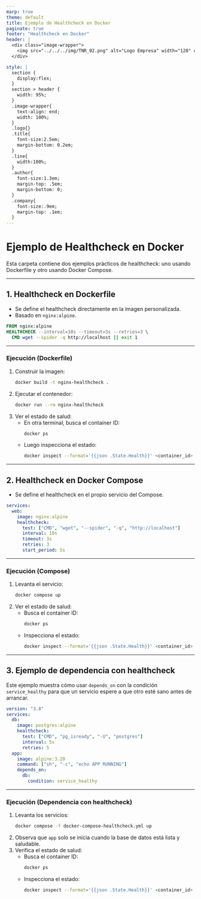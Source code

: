 ```yaml
---
marp: true
theme: default
title: Ejemplo de Healthcheck en Docker
paginate: true
footer: "Healthcheck en Docker"
header: |
  <div class="image-wrapper">
    <img src="../../../img/TNR_02.png" alt="Logo Empresa" width="120" class="logo" />
  </div>

style: |
  section {
    display:flex;
  }
  section > header {
    width: 95%;
  }
  .image-wrapper{
    text-align: end;
    width: 100%;
  }
  .logo{}
  .title{
    font-size:2.5em;
    margin-bottom: 0.2em;
  }
  .line{
    width:100%;
  }
  .author{
    font-size:1.3em;
    margin-top: .5em;
    margin-bottom: 0;
  }
  .company{
    font-size:.9em;
    margin-top: .1em;
  }
---
```


# Ejemplo de Healthcheck en Docker

Esta carpeta contiene dos ejemplos prácticos de healthcheck: uno usando Dockerfile y otro usando Docker Compose.

---

## 1. Healthcheck en Dockerfile

- Se define el healthcheck directamente en la imagen personalizada.
- Basado en `nginx:alpine`.

```dockerfile
FROM nginx:alpine
HEALTHCHECK --interval=10s --timeout=3s --retries=3 \
  CMD wget --spider -q http://localhost || exit 1
```

---

### Ejecución (Dockerfile)

1. Construir la imagen:
   ```bash
   docker build -t nginx-healthcheck .
   ```
2. Ejecutar el contenedor:
   ```bash
   docker run --rm nginx-healthcheck
   ```
3. Ver el estado de salud:
   - En otra terminal, busca el container ID:
     ```bash
     docker ps
     ```
   - Luego inspecciona el estado:
     ```bash
     docker inspect --format='{{json .State.Health}}' <container_id>
     ```

---

## 2. Healthcheck en Docker Compose

- Se define el healthcheck en el propio servicio del Compose.

```yaml
services:
  web:
    image: nginx:alpine
    healthcheck:
      test: ["CMD", "wget", "--spider", "-q", "http://localhost"]
      interval: 10s
      timeout: 3s
      retries: 3
      start_period: 5s
```

---

### Ejecución (Compose)

1. Levanta el servicio:
   ```bash
   docker compose up
   ```
2. Ver el estado de salud:
   - Busca el container ID:
     ```bash
     docker ps
     ```
   - Inspecciona el estado:
     ```bash
     docker inspect --format='{{json .State.Health}}' <container_id>
     ```

---

## 3. Ejemplo de dependencia con healthcheck

Este ejemplo muestra cómo usar `depends_on` con la condición `service_healthy` para que un servicio espere a que otro esté sano antes de arrancar.

```yaml
version: "3.8"
services:
  db:
    image: postgres:alpine
    healthcheck:
      test: ["CMD", "pg_isready", "-U", "postgres"]
      interval: 5s
      retries: 5
  app:
    image: alpine:3.20
    command: ["sh", "-c", "echo APP RUNNING"]
    depends_on:
      db:
        condition: service_healthy
```

---

### Ejecución (Dependencia con healthcheck)

1. Levanta los servicios:
   ```bash
   docker compose -f docker-compose-healthcheck.yml up
   ```
2. Observa que `app` solo se inicia cuando la base de datos está lista y saludable.
3. Verifica el estado de salud:
   - Busca el container ID:
     ```bash
     docker ps
     ```
   - Inspecciona el estado:
     ```bash
     docker inspect --format='{{json .State.Health}}' <container_id>
     ```
